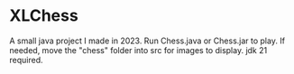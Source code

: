 # XLChess
A small java project I made in 2023.
Run Chess.java or Chess.jar to play.
If needed, move the "chess" folder into src for images to display.
jdk 21 required.
